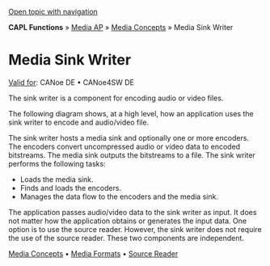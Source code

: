 [Open topic with navigation](../../../../CANoeDEFamily.htm#Topics/CAPLFunctions/Media/CAPLfunctionsMediaSinkWriter.md)

**CAPL Functions** » [Media AP](CAPLfunctionsMediaOverview.md) » [Media Concepts](CAPLfunctionsMediaConcept.md) » Media Sink Writer

# Media Sink Writer

[Valid for](../../Shared/FeatureAvailability.md):  CANoe DE • CANoe4SW DE

The sink writer is a component for encoding audio or video files.

The following diagram shows, at a high level, how an application uses the sink writer to encode and audio/video file.

The sink writer hosts a media sink and optionally one or more encoders. The encoders convert uncompressed audio or video data to encoded bitstreams. The media sink outputs the bitstreams to a file. The sink writer performs the following tasks:

- Loads the media sink.
- Finds and loads the encoders.
- Manages the data flow to the encoders and the media sink.

The application passes audio/video data to the sink writer as input. It does not matter how the application obtains or generates the input data. One option is to use the source reader. However, the sink writer does not require the use of the source reader. These two components are independent.

[Media Concepts](CAPLfunctionsMediaConcept.md) • [Media Formats](CAPLfunctionsMediaFormats.md) • [Source Reader](CAPLfunctionsMediaSouceReader.md)
